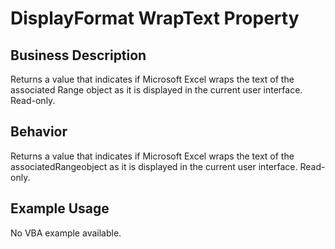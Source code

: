 # DisplayFormat WrapText Property

## Business Description
Returns a value that indicates if Microsoft Excel wraps the text of the associated Range object as it is displayed in the current user interface. Read-only.

## Behavior
Returns a value that indicates if Microsoft Excel wraps the text of the associatedRangeobject as it is displayed in the current user interface. Read-only.

## Example Usage
No VBA example available.